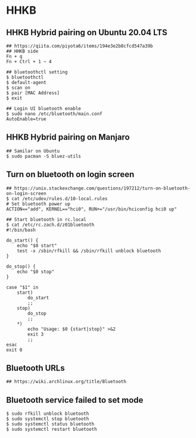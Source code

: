 HHKB
====

## HHKB Hybrid pairing on Ubuntu 20.04 LTS

    ## https://qiita.com/piyota6/items/194e3e2b8cfcd547a39b
    ## HHKB side
    Fn + q
    Fn + Ctrl + 1 ~ 4

    ## bluetoothctl setting
    $ bluetoothctl
    $ default-agent
    $ scan on
    $ pair [MAC Address]
    $ exit

    ## Login UI bluetooth enable
    $ sudo nano /etc/bluetooth/main.conf
    AutoEnable=true

## HHKB Hybrid pairing on Manjaro

    ## Samilar on Ubuntu
    $ sudo pacman -S bluez-utils

## Turn on bluetooth on login screen

    ## https://unix.stackexchange.com/questions/197212/turn-on-bluetooth-on-login-screen
    $ cat /etc/udev/rules.d/10-local.rules
    # Set bluetooth power up
    ACTION=="add", KERNEL=="hci0", RUN+="/usr/bin/hciconfig hci0 up"

    ## Start bluetooth in rc.local
    $ cat /etc/rc.zach.d/z01bluetooth
    #!/bin/bash

    do_start() {
        echo "$0 start"
        test -x /sbin/rfkill && /sbin/rfkill unblock bluetooth
    }

    do_stop() {
        echo "$0 stop"
    }

    case "$1" in
        start)
            do_start
            ;;
        stop)
            do_stop
            ;;
        *)
            echo "Usage: $0 {start|stop}" >&2
            exit 3
            ;;
    esac
    exit 0

## Bluetooth URLs

    ## https://wiki.archlinux.org/title/Bluetooth

## Bluetooth service failed to set mode

    $ sudo rfkill unblock bluetooth
    $ sudo systemctl stop bluetooth
    $ sudo systemctl status bluetooth
    $ sudo systemctl restart bluetooth
